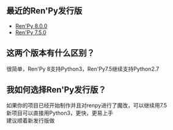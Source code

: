 ## 最近的Ren'Py发行版
+ [Ren'Py 8.0.0](https://renpy.org/release/8.0.0)
+ [Ren'Py 7.5.0](https://renpy.org/release/7.5.0)

## 这两个版本有什么区别？
很简单，Ren'Py 8支持Python3，Ren'Py7.5继续支持Python2.7

## 我如何选择Ren'Py发行版？
如果你的项目已经开始制作并且对renpy进行了魔改，可以继续用7.5  
新项目可以直接用Python3，更快，更易上手  
建议顺着新发行版做
